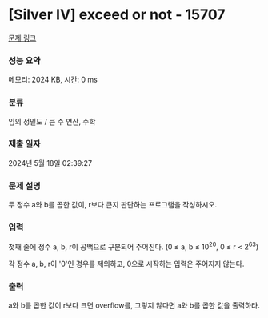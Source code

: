 # [Silver IV] exceed or not - 15707 

[문제 링크](https://www.acmicpc.net/problem/15707) 

### 성능 요약

메모리: 2024 KB, 시간: 0 ms

### 분류

임의 정밀도 / 큰 수 연산, 수학

### 제출 일자

2024년 5월 18일 02:39:27

### 문제 설명

<p>두 정수 a와 b를 곱한 값이, r보다 큰지 판단하는 프로그램을 작성하시오.</p>

### 입력 

 <p>첫째 줄에 정수 a, b, r이 공백으로 구분되어 주어진다. (0 ≤ a, b ≤ 10<sup>20</sup>, 0 ≤ r < 2<sup>63</sup>)</p>

<p>각 정수 a, b, r이 '0'인 경우를 제외하고, 0으로 시작하는 입력은 주어지지 않는다.</p>

### 출력 

 <p>a와 b를 곱한 값이 r보다 크면 overflow를, 그렇지 않다면 a와 b를 곱한 값을 출력하라. </p>

